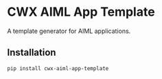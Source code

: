 # CWX AIML App Template

A template generator for AIML applications.

## Installation

```bash
pip install cwx-aiml-app-template